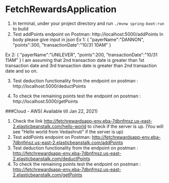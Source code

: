 # FetchRewardsApplication
1. In terminal, under your project directory and run ``./mvnw spring-boot:run`` to build <br>
2. Test addPoints endpoint on Postman: http://localhost:5000/addPoints
In body please give input in json
Ex 1:
{
    "payerName":"DANNON",
    "points":300,
    "transactionDate":"10/31 10AM"
}

Ex 2:
{
    "payerName":"UNILEVER",
    "points":200,
    "transactionDate":"10/31 11AM"
}
I am assuming that 2nd transaction date is greater than 1st transaction date and 3rd transaction date is greater than 2nd transaction date and so on.

3. Test deduction functionality from the endpoint on postman : http://localhost:5000/deductPoints

4. To check the remaining points test the endpoint on postman : http://localhost:5000/getPoints

###Cloud - AWS( Available till Jan 22, 2021)

1. Check the link http://fetchrewardsapp-env.eba-7dbnfmsz.us-east-2.elasticbeanstalk.com/hello-world to check if the server is up.
   (You will see "Hello world from Vedashruti" if the server is up)
2. Test addPoints endpoint on Postman: http://fetchrewardsapp-env.eba-7dbnfmsz.us-east-2.elasticbeanstalk.com/addPoints
3. Test deduction functionality from the endpoint on postman : http://fetchrewardsapp-env.eba-7dbnfmsz.us-east-2.elasticbeanstalk.com/deductPoints
4. To check the remaining points test the endpoint on postman : http://fetchrewardsapp-env.eba-7dbnfmsz.us-east-2.elasticbeanstalk.com/getPoints


